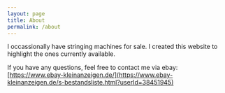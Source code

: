 ```yaml
---
layout: page
title: About
permalink: /about
---
```


I occassionally have stringing machines for sale. I created this website to highlight the ones currently available.

If you have any questions, feel free to contact me via ebay: [https://www.ebay-kleinanzeigen.de/](https://www.ebay-kleinanzeigen.de/s-bestandsliste.html?userId=38451945)
